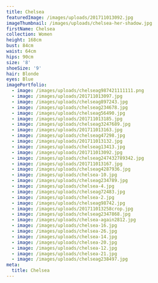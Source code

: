 ```yaml
---
title: Chelsea
featuredImage: /images/uploads/201711013092.jpg
imageThumbnail: /images/uploads/chelsea-her-shadow.jpg
firstName: Chelsea
collection: Women
height: 168cm
bust: 84cm
waist: 64cm
hips: 90cm
size: '8'
shoeSize: '9'
hair: Blonde
eyes: Blue
imagePortfolio:
  - image: /images/uploads/chelseag987421111111.png
  - image: /images/uploads/201711013097.jpg
  - image: /images/uploads/chelseag897243.jpg
  - image: /images/uploads/chelseag234678.jpg
  - image: /images/uploads/chelseag56490.jpg
  - image: /images/uploads/201711013185.jpg
  - image: /images/uploads/chelseag3247689.jpg
  - image: /images/uploads/201711013163.jpg
  - image: /images/uploads/chelseag47298.jpg
  - image: /images/uploads/201711013132.jpg
  - image: /images/uploads/chelseag13413.jpg
  - image: /images/uploads/201711013092.jpg
  - image: /images/uploads/chelseag247432789342.jpg
  - image: /images/uploads/201711013167.jpg
  - image: /images/uploads/chelseag4287936.jpg
  - image: /images/uploads/chelsea-10.jpg
  - image: /images/uploads/chelseag234789.jpg
  - image: /images/uploads/chelsea-4.jpg
  - image: /images/uploads/chelseag72483.jpg
  - image: /images/uploads/chelsea-2.jpg
  - image: /images/uploads/chelseag98742.jpg
  - image: /images/uploads/201711013258crop.jpg
  - image: /images/uploads/chelseag2347868.jpg
  - image: /images/uploads/chelsea-again2812.jpg
  - image: /images/uploads/chelsea-16.jpg
  - image: /images/uploads/chelsea-26.jpg
  - image: /images/uploads/chelsea-14.jpg
  - image: /images/uploads/chelsea-20.jpg
  - image: /images/uploads/chelsea-12.jpg
  - image: /images/uploads/chelsea-21.jpg
  - image: /images/uploads/chelseag238497.jpg
meta:
  title: Chelsea
---
```


